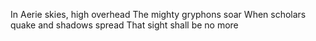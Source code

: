 <!-- title: Book of Prophecies 6:10 -->

In Aerie skies, high overhead
The mighty gryphons soar
When scholars quake and shadows spread
That sight shall be no more
